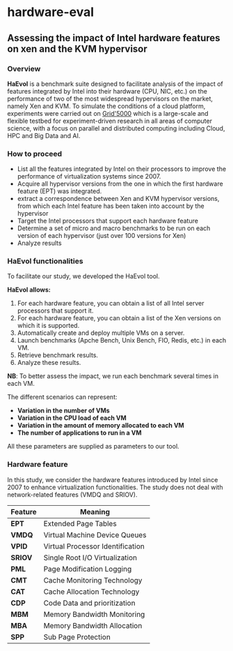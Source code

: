# hardware-eval
## Assessing the impact of Intel hardware features on xen and the KVM hypervisor 


### Overview

**HaEvol** is a benchmark suite designed to facilitate analysis of the impact of features integrated by Intel into their hardware (CPU, NIC, etc.) on the performance of two of the most widespread hypervisors on the market, namely Xen and KVM. To simulate the conditions of a cloud platform, experiments were carried out on [Grid'5000](https://www.grid5000.fr/w/Grid5000:Home) which is a large-scale and flexible testbed for experiment-driven research in all areas of computer science, with a focus on parallel and distributed computing including Cloud, HPC and Big Data and AI.

### How to proceed 

- List all the features integrated by Intel on their processors to improve the performance of virtualization systems since 2007.
- Acquire all hypervisor versions from the one in which the first hardware feature (EPT) was integrated.
- extract a correspondence between Xen and KVM hypervisor versions, from which each Intel feature has been taken into account by the hypervisor
- Target the Intel processors that support each hardware feature
- Determine a set of micro and macro benchmarks to be run on each version of each hypervisor (just over 100 versions for Xen)
- Analyze results

### HaEvol functionalities

To facilitate our study, we developed the HaEvol tool.

**HaEvol allows:**

1. For each hardware feature, you can obtain a list of all Intel server processors that support it.
2. For each hardware feature, you can obtain a list of the Xen versions on which it is supported.
3. Automatically create and deploy multiple VMs on a server.
4. Launch benchmarks (Apche Bench, Unix Bench, FIO, Redis, etc.) in each VM.
5. Retrieve benchmark results.
6. Analyze these results.
 

**NB**: To better assess the impact, we run each benchmark several times in each VM.

The different scenarios can represent:
    
- **Variation in the number of VMs**
- **Variation in the CPU load of each VM**
- **Variation in the amount of memory allocated to each VM** 
- **The number of applications to run in a VM**

All these parameters are supplied as parameters to our tool. 

### Hardware feature

In this study, we consider the hardware features introduced by Intel since 2007 to enhance virtualization functionalities. The study does not deal with network-related features (VMDQ and SRIOV). 

| Feature | Meaning                          |
|---------|----------------------------------|
| **EPT**     | Extended Page Tables             |
| **VMDQ**    | Virtual Machine Device Queues    |
| **VPID**    | Virtual Processor Identification |
| **SRIOV**   | Single Root I/O Virtualization   |
| **PML**     | Page Modification Logging        |
| **CMT**     | Cache Monitoring Technology      |
| **CAT**     | Cache Allocation Technology      |
| **CDP**     | Code Data and prioritization     |
| **MBM**     | Memory Bandwidth Monitoring      |
| **MBA**     | Memory Bandwidth Allocation      |
| **SPP**     | Sub Page Protection              |

<!-- ## Pré-réquis

Afin de pouvoir exécuter les différents scénarios de **HaEvol**, il faut s'assuser de la présence de:
- mongodb
- pymongo
-->


<!-- ## Get Intel processors

Nous avons collecter l'ensemble des processeurs Intel afin de pouvoir filtrer pour chaque feature les processeurs qui la supporte. Ce travail préliminaire nous a également permis de pouvoir sélectionner sur [Grid'5000](https://www.grid5000.fr/w/Grid5000:Home) l'ensemble des processeurs Intel compatibles à chaque feature. 
Le notebook [Scrape Intel Ark.ipynb](https://gitlab.inria.fr/WIDE/hardware_evol_hypervisor/-/blob/main/Scrape%20Intel%20Ark.ipynb) contient le code nécessaire à la collecte, le netoyage des données sur les processeurs Intel. Il contient également la liste des processeurs pour chaque feature matérielle.  -->


    

<!-- 
## Getting started

To make it easy for you to get started with GitLab, here's a list of recommended next steps.

Already a pro? Just edit this README.md and make it your own. Want to make it easy? [Use the template at the bottom](#editing-this-readme)!

## Add your files

- [ ] [Create](https://docs.gitlab.com/ee/user/project/repository/web_editor.html#create-a-file) or [upload](https://docs.gitlab.com/ee/user/project/repository/web_editor.html#upload-a-file) files
- [ ] [Add files using the command line](https://docs.gitlab.com/ee/gitlab-basics/add-file.html#add-a-file-using-the-command-line) or push an existing Git repository with the following command:

```
cd existing_repo
git remote add origin https://gitlab.inria.fr/WIDE/hardware_evol_hypervisor.git
git branch -M main
git push -uf origin main
```

## Integrate with your tools

- [ ] [Set up project integrations](https://gitlab.inria.fr/WIDE/hardware_evol_hypervisor/-/settings/integrations)

## Collaborate with your team

- [ ] [Invite team members and collaborators](https://docs.gitlab.com/ee/user/project/members/)
- [ ] [Create a new merge request](https://docs.gitlab.com/ee/user/project/merge_requests/creating_merge_requests.html)
- [ ] [Automatically close issues from merge requests](https://docs.gitlab.com/ee/user/project/issues/managing_issues.html#closing-issues-automatically)
- [ ] [Enable merge request approvals](https://docs.gitlab.com/ee/user/project/merge_requests/approvals/)
- [ ] [Set auto-merge](https://docs.gitlab.com/ee/user/project/merge_requests/merge_when_pipeline_succeeds.html)

## Test and Deploy

Use the built-in continuous integration in GitLab.

- [ ] [Get started with GitLab CI/CD](https://docs.gitlab.com/ee/ci/quick_start/index.html)
- [ ] [Analyze your code for known vulnerabilities with Static Application Security Testing (SAST)](https://docs.gitlab.com/ee/user/application_security/sast/)
- [ ] [Deploy to Kubernetes, Amazon EC2, or Amazon ECS using Auto Deploy](https://docs.gitlab.com/ee/topics/autodevops/requirements.html)
- [ ] [Use pull-based deployments for improved Kubernetes management](https://docs.gitlab.com/ee/user/clusters/agent/)
- [ ] [Set up protected environments](https://docs.gitlab.com/ee/ci/environments/protected_environments.html)

***

# Editing this README

When you're ready to make this README your own, just edit this file and use the handy template below (or feel free to structure it however you want - this is just a starting point!). Thanks to [makeareadme.com](https://www.makeareadme.com/) for this template.

## Suggestions for a good README

Every project is different, so consider which of these sections apply to yours. The sections used in the template are suggestions for most open source projects. Also keep in mind that while a README can be too long and detailed, too long is better than too short. If you think your README is too long, consider utilizing another form of documentation rather than cutting out information.

## Name
Choose a self-explaining name for your project.

## Description
Let people know what your project can do specifically. Provide context and add a link to any reference visitors might be unfamiliar with. A list of Features or a Background subsection can also be added here. If there are alternatives to your project, this is a good place to list differentiating factors.

## Badges
On some READMEs, you may see small images that convey metadata, such as whether or not all the tests are passing for the project. You can use Shields to add some to your README. Many services also have instructions for adding a badge.

## Visuals
Depending on what you are making, it can be a good idea to include screenshots or even a video (you'll frequently see GIFs rather than actual videos). Tools like ttygif can help, but check out Asciinema for a more sophisticated method.

## Installation
Within a particular ecosystem, there may be a common way of installing things, such as using Yarn, NuGet, or Homebrew. However, consider the possibility that whoever is reading your README is a novice and would like more guidance. Listing specific steps helps remove ambiguity and gets people to using your project as quickly as possible. If it only runs in a specific context like a particular programming language version or operating system or has dependencies that have to be installed manually, also add a Requirements subsection.

## Usage
Use examples liberally, and show the expected output if you can. It's helpful to have inline the smallest example of usage that you can demonstrate, while providing links to more sophisticated examples if they are too long to reasonably include in the README.

## Support
Tell people where they can go to for help. It can be any combination of an issue tracker, a chat room, an email address, etc.

## Roadmap
If you have ideas for releases in the future, it is a good idea to list them in the README.

## Contributing
State if you are open to contributions and what your requirements are for accepting them.

For people who want to make changes to your project, it's helpful to have some documentation on how to get started. Perhaps there is a script that they should run or some environment variables that they need to set. Make these steps explicit. These instructions could also be useful to your future self.

You can also document commands to lint the code or run tests. These steps help to ensure high code quality and reduce the likelihood that the changes inadvertently break something. Having instructions for running tests is especially helpful if it requires external setup, such as starting a Selenium server for testing in a browser.

## Authors and acknowledgment
Show your appreciation to those who have contributed to the project.

## License
For open source projects, say how it is licensed.

## Project status
If you have run out of energy or time for your project, put a note at the top of the README saying that development has slowed down or stopped completely. Someone may choose to fork your project or volunteer to step in as a maintainer or owner, allowing your project to keep going. You can also make an explicit request for maintainers.
-->



